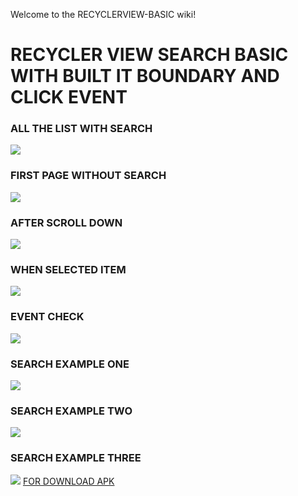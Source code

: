 Welcome to the RECYCLERVIEW-BASIC wiki!
# RECYCLER VIEW SEARCH BASIC WITH BUILT IT BOUNDARY AND CLICK EVENT
### ALL THE LIST WITH SEARCH
![](https://github.com/Muhaiminur/RECYCLERVIEW-WITH-SEARCH-BASIC/blob/master/all%20list.jpg)
### FIRST PAGE WITHOUT SEARCH
![](https://github.com/Muhaiminur/RECYCLERVIEW-BASIC/blob/master/FIRST%20PAGE.jpg)

### AFTER SCROLL DOWN
![](https://github.com/Muhaiminur/RECYCLERVIEW-BASIC/blob/master/SCROLL%20DOWN.jpg)

### WHEN SELECTED ITEM
![](https://github.com/Muhaiminur/RECYCLERVIEW-BASIC/blob/master/SELECTED.jpg)

### EVENT CHECK
![](https://github.com/Muhaiminur/RECYCLERVIEW-BASIC/blob/master/EVENT.jpg)
### SEARCH EXAMPLE ONE
![](https://github.com/Muhaiminur/RECYCLERVIEW-WITH-SEARCH-BASIC/blob/master/serach%20result%20one.jpg)
### SEARCH EXAMPLE TWO
![](https://github.com/Muhaiminur/RECYCLERVIEW-WITH-SEARCH-BASIC/blob/master/search%20resukt%202.jpg)
### SEARCH EXAMPLE THREE
![](https://github.com/Muhaiminur/RECYCLERVIEW-WITH-SEARCH-BASIC/blob/master/search%20result%203.jpg)
[FOR DOWNLOAD APK](https://github.com/Muhaiminur/RECYCLERVIEW-BASIC/blob/master/RECYCLER%20VIEW.apk)
